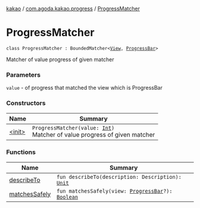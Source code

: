 [kakao](../../index.md) / [com.agoda.kakao.progress](../index.md) / [ProgressMatcher](./index.md)

# ProgressMatcher

`class ProgressMatcher : BoundedMatcher<`[`View`](https://developer.android.com/reference/android/view/View.html)`, `[`ProgressBar`](https://developer.android.com/reference/android/widget/ProgressBar.html)`>`

Matcher of value progress of given matcher

### Parameters

`value` - of progress that matched the view which is ProgressBar

### Constructors

| Name | Summary |
|---|---|
| [&lt;init&gt;](-init-.md) | `ProgressMatcher(value: `[`Int`](https://kotlinlang.org/api/latest/jvm/stdlib/kotlin/-int/index.html)`)`<br>Matcher of value progress of given matcher |

### Functions

| Name | Summary |
|---|---|
| [describeTo](describe-to.md) | `fun describeTo(description: Description): `[`Unit`](https://kotlinlang.org/api/latest/jvm/stdlib/kotlin/-unit/index.html) |
| [matchesSafely](matches-safely.md) | `fun matchesSafely(view: `[`ProgressBar`](https://developer.android.com/reference/android/widget/ProgressBar.html)`?): `[`Boolean`](https://kotlinlang.org/api/latest/jvm/stdlib/kotlin/-boolean/index.html) |
